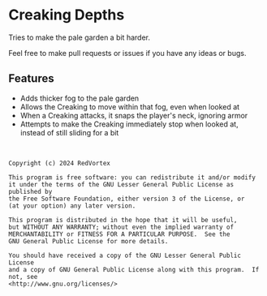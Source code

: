 # Creaking Depths

Tries to make the pale garden a bit harder.

Feel free to make pull requests or issues if you have any ideas or bugs.

## Features
- Adds thicker fog to the pale garden
- Allows the Creaking to move within that fog, even when looked at
- When a Creaking attacks, it snaps the player's neck, ignoring armor
- Attempts to make the Creaking immediately stop when looked at, instead of still sliding for a bit


<br/>

```
Copyright (c) 2024 RedVortex

This program is free software: you can redistribute it and/or modify
it under the terms of the GNU Lesser General Public License as published by
the Free Software Foundation, either version 3 of the License, or
(at your option) any later version.

This program is distributed in the hope that it will be useful,
but WITHOUT ANY WARRANTY; without even the implied warranty of
MERCHANTABILITY or FITNESS FOR A PARTICULAR PURPOSE.  See the
GNU General Public License for more details.

You should have received a copy of the GNU Lesser General Public License
and a copy of GNU General Public License along with this program.  If not, see
<http://www.gnu.org/licenses/>
```